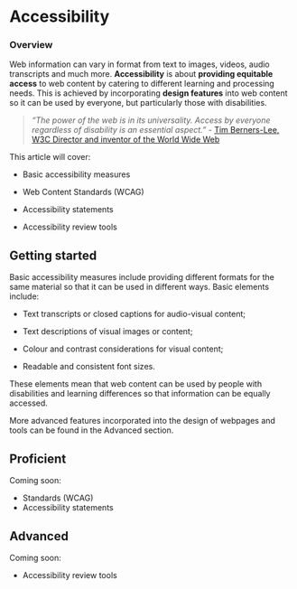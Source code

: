 # Accessibility

### Overview

Web information can vary in format from text to images, videos, audio transcripts and much more. **Accessibility** is about **providing equitable access** to web content by catering to different learning and processing needs. This is achieved by incorporating **design features** into web content so it can be used by everyone, but particularly those with disabilities.  

> *“The power of the web is in its universality. Access by everyone regardless of disability is an essential aspect.”* - [Tim Berners-Lee, W3C Director and inventor of the World Wide Web](https://www.w3.org/WAI/fundamentals/accessibility-intro/) 

This article will cover: 

- Basic accessibility measures 

- Web Content Standards (WCAG) 

- Accessibility statements  

- Accessibility review tools  

## Getting started 

Basic accessibility measures include providing different formats for the same material so that it can be used in different ways. Basic elements include: 

- Text transcripts or closed captions for audio-visual content; 

- Text descriptions of visual images or content; 

- Colour and contrast considerations for visual content; 

- Readable and consistent font sizes. 

These elements mean that web content can be used by people with disabilities and learning differences so that information can be equally accessed.  

More advanced features incorporated into the design of webpages and tools can be found in the Advanced section. 

## Proficient

Coming soon:
- Standards (WCAG)
- Accessibility statements

## Advanced

Coming soon:
- Accessibility review tools
